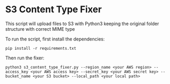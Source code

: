# S3 Content Type Fixer #

This script will upload files to S3 with Python3 keeping the original folder structure with correct MIME type

To run the script, first install the dependencies:

    pip install -r requirements.txt

Then run the fixer:

    python3 s3_content_type_fixer.py --region_name <your AWS region> --access_key <your AWS access key> --secret_key <your AWS secret key> --bucket_name <your S3 bucket> --local_path <your local path>
